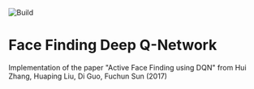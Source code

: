![Build](https://github.com/amorim-cleison/face-finding-dqn/workflows/Build/badge.svg)

# Face Finding Deep Q-Network
Implementation of the paper "Active Face Finding using DQN" from Hui Zhang, Huaping Liu, Di Guo, Fuchun Sun (2017)
